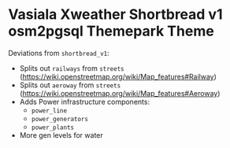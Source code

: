 # Vasiala Xweather Shortbread v1 osm2pgsql Themepark Theme

Deviations from `shortbread_v1`:

- Splits out `railways` from `streets` (<https://wiki.openstreetmap.org/wiki/Map_features#Railway>)
- Splits out `aeroway` from `streets` (<https://wiki.openstreetmap.org/wiki/Map_features#Aeroway>)
- Adds Power infrastructure components:
  - `power_line`
  - `power_generators`
  - `power_plants`
- More gen levels for water
